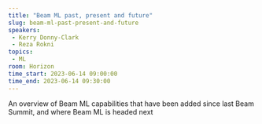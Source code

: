 ```yaml
---
title: "Beam ML past, present and future"
slug: beam-ml-past-present-and-future
speakers:
 - Kerry Donny-Clark
 - Reza Rokni
topics:
 - ML
room: Horizon
time_start: 2023-06-14 09:00:00
time_end: 2023-06-14 09:30:00
---
```


An overview of Beam ML capabilities that have been added since last Beam Summit, and where Beam ML is headed next